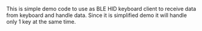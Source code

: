 This is simple demo code to use as BLE HID keyboard client to receive data from keyboard and handle data.
Since it is simplified demo it will handle only 1 key at the same time.